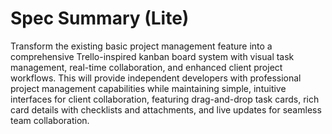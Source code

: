 # Spec Summary (Lite)

Transform the existing basic project management feature into a comprehensive Trello-inspired kanban board system with visual task management, real-time collaboration, and enhanced client project workflows. This will provide independent developers with professional project management capabilities while maintaining simple, intuitive interfaces for client collaboration, featuring drag-and-drop task cards, rich card details with checklists and attachments, and live updates for seamless team collaboration.
